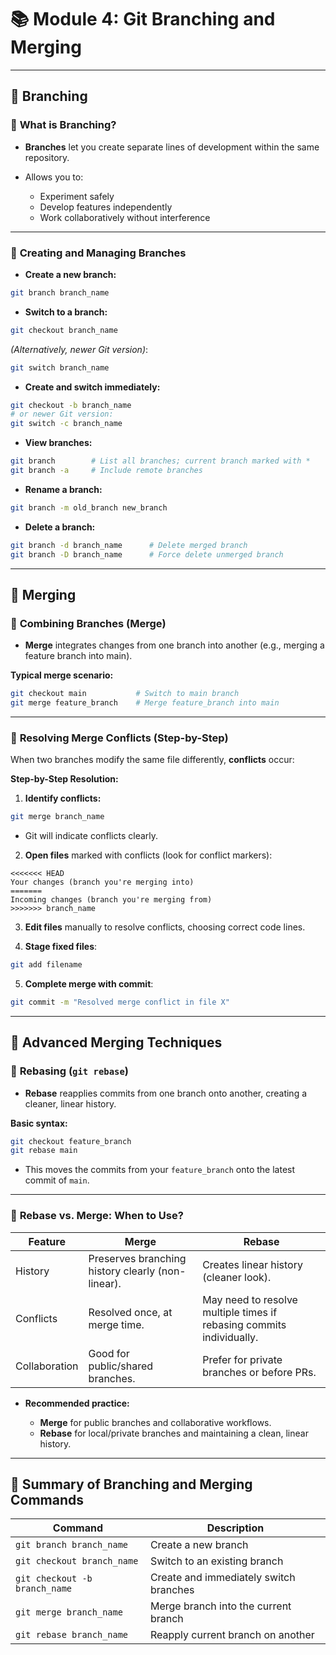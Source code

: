 # 📚 **Module 4: Git Branching and Merging**

---

## 🔖 **Branching**

### 📌 **What is Branching?**

* **Branches** let you create separate lines of development within the same repository.
* Allows you to:

  * Experiment safely
  * Develop features independently
  * Work collaboratively without interference

---

### 📌 **Creating and Managing Branches**

* **Create a new branch:**

```bash
git branch branch_name
```

* **Switch to a branch:**

```bash
git checkout branch_name
```

*(Alternatively, newer Git version)*:

```bash
git switch branch_name
```

* **Create and switch immediately:**

```bash
git checkout -b branch_name
# or newer Git version:
git switch -c branch_name
```

* **View branches:**

```bash
git branch        # List all branches; current branch marked with *
git branch -a     # Include remote branches
```

* **Rename a branch:**

```bash
git branch -m old_branch new_branch
```

* **Delete a branch:**

```bash
git branch -d branch_name      # Delete merged branch
git branch -D branch_name      # Force delete unmerged branch
```

---

## 🔖 **Merging**

### 📌 **Combining Branches (Merge)**

* **Merge** integrates changes from one branch into another (e.g., merging a feature branch into main).

**Typical merge scenario:**

```bash
git checkout main           # Switch to main branch
git merge feature_branch    # Merge feature_branch into main
```

---

### 📌 **Resolving Merge Conflicts (Step-by-Step)**

When two branches modify the same file differently, **conflicts** occur:

**Step-by-Step Resolution:**

1. **Identify conflicts:**

```bash
git merge branch_name
```

* Git will indicate conflicts clearly.

2. **Open files** marked with conflicts (look for conflict markers):

```
<<<<<<< HEAD
Your changes (branch you're merging into)
=======
Incoming changes (branch you're merging from)
>>>>>>> branch_name
```

3. **Edit files** manually to resolve conflicts, choosing correct code lines.

4. **Stage fixed files**:

```bash
git add filename
```

5. **Complete merge with commit**:

```bash
git commit -m "Resolved merge conflict in file X"
```

---

## 🔖 **Advanced Merging Techniques**

### 📌 **Rebasing (`git rebase`)**

* **Rebase** reapplies commits from one branch onto another, creating a cleaner, linear history.

**Basic syntax:**

```bash
git checkout feature_branch
git rebase main
```

* This moves the commits from your `feature_branch` onto the latest commit of `main`.

---

### 📌 **Rebase vs. Merge: When to Use?**

| **Feature**   | **Merge**                                         | **Rebase**                                                           |
| ------------- | ------------------------------------------------- | -------------------------------------------------------------------- |
| History       | Preserves branching history clearly (non-linear). | Creates linear history (cleaner look).                               |
| Conflicts     | Resolved once, at merge time.                     | May need to resolve multiple times if rebasing commits individually. |
| Collaboration | Good for public/shared branches.                  | Prefer for private branches or before PRs.                           |

* **Recommended practice:**

  * **Merge** for public branches and collaborative workflows.
  * **Rebase** for local/private branches and maintaining a clean, linear history.

---

## 📝 **Summary of Branching and Merging Commands**

| Command                       | Description                            |
| ----------------------------- | -------------------------------------- |
| `git branch branch_name`      | Create a new branch                    |
| `git checkout branch_name`    | Switch to an existing branch           |
| `git checkout -b branch_name` | Create and immediately switch branches |
| `git merge branch_name`       | Merge branch into the current branch   |
| `git rebase branch_name`      | Reapply current branch on another      |
